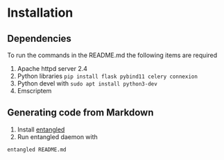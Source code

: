 # Installation

## Dependencies

To run the commands in the README.md the following items are required

1. Apache httpd server 2.4
1. Python libraries `pip install flask pybind11 celery connexion`
1. Python devel with `sudo apt install python3-dev`
1. Emscriptem

## Generating code from Markdown

1. Install [entangled](https://github.com/entangled/entangled)
2. Run entangled daemon with

```shell
entangled README.md
```
